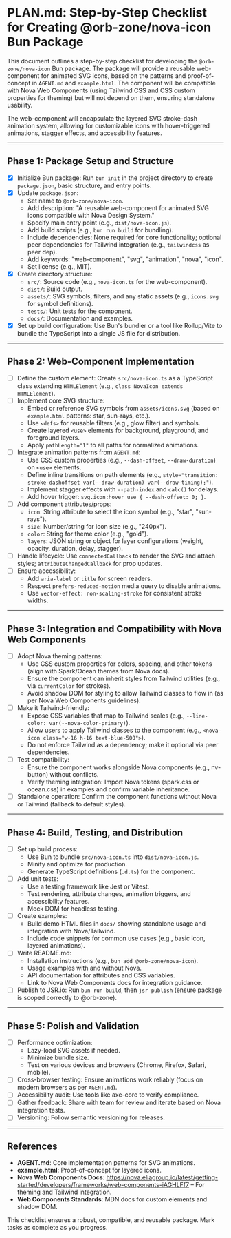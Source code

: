 # PLAN.md: Step-by-Step Checklist for Creating @orb-zone/nova-icon Bun Package

This document outlines a step-by-step checklist for developing the `@orb-zone/nova-icon` Bun package. The package will provide a reusable web-component for animated SVG icons, based on the patterns and proof-of-concept in `AGENT.md` and `example.html`. The component will be compatible with Nova Web Components (using Tailwind CSS and CSS custom properties for theming) but will not depend on them, ensuring standalone usability.

The web-component will encapsulate the layered SVG stroke-dash animation system, allowing for customizable icons with hover-triggered animations, stagger effects, and accessibility features.

---

## Phase 1: Package Setup and Structure

- [x] Initialize Bun package: Run `bun init` in the project directory to create `package.json`, basic structure, and entry points.
- [x] Update `package.json`:
  - Set name to `@orb-zone/nova-icon`.
  - Add description: "A reusable web-component for animated SVG icons compatible with Nova Design System."
  - Specify main entry point (e.g., `dist/nova-icon.js`).
  - Add build scripts (e.g., `bun run build` for bundling).
  - Include dependencies: None required for core functionality; optional peer dependencies for Tailwind integration (e.g., `tailwindcss` as peer dep).
  - Add keywords: "web-component", "svg", "animation", "nova", "icon".
  - Set license (e.g., MIT).
- [x] Create directory structure:
  - `src/`: Source code (e.g., `nova-icon.ts` for the web-component).
  - `dist/`: Build output.
  - `assets/`: SVG symbols, filters, and any static assets (e.g., `icons.svg` for symbol definitions).
  - `tests/`: Unit tests for the component.
  - `docs/`: Documentation and examples.
- [x] Set up build configuration: Use Bun's bundler or a tool like Rollup/Vite to bundle the TypeScript into a single JS file for distribution.

---

## Phase 2: Web-Component Implementation

- [ ] Define the custom element: Create `src/nova-icon.ts` as a TypeScript class extending `HTMLElement` (e.g., `class NovaIcon extends HTMLElement`).
- [ ] Implement core SVG structure:
  - Embed or reference SVG symbols from `assets/icons.svg` (based on `example.html` patterns: star, sun-rays, etc.).
  - Use `<defs>` for reusable filters (e.g., glow filter) and symbols.
  - Create layered `<use>` elements for background, playground, and foreground layers.
  - Apply `pathLength="1"` to all paths for normalized animations.
- [ ] Integrate animation patterns from `AGENT.md`:
  - Use CSS custom properties (e.g., `--dash-offset`, `--draw-duration`) on `<use>` elements.
  - Define inline transitions on path elements (e.g., `style="transition: stroke-dashoffset var(--draw-duration) var(--draw-timing);"`).
  - Implement stagger effects with `--path-index` and `calc()` for delays.
  - Add hover trigger: `svg.icon:hover use { --dash-offset: 0; }`.
- [ ] Add component attributes/props:
  - `icon`: String attribute to select the icon symbol (e.g., "star", "sun-rays").
  - `size`: Number/string for icon size (e.g., "240px").
  - `color`: String for theme color (e.g., "gold").
  - `layers`: JSON string or object for layer configurations (weight, opacity, duration, delay, stagger).
- [ ] Handle lifecycle: Use `connectedCallback` to render the SVG and attach styles; `attributeChangedCallback` for prop updates.
- [ ] Ensure accessibility:
  - Add `aria-label` or `title` for screen readers.
  - Respect `prefers-reduced-motion` media query to disable animations.
  - Use `vector-effect: non-scaling-stroke` for consistent stroke widths.

---

## Phase 3: Integration and Compatibility with Nova Web Components

- [ ] Adopt Nova theming patterns:
  - Use CSS custom properties for colors, spacing, and other tokens (align with Spark/Ocean themes from Nova docs).
  - Ensure the component can inherit styles from Tailwind utilities (e.g., via `currentColor` for strokes).
  - Avoid shadow DOM for styling to allow Tailwind classes to flow in (as per Nova Web Components guidelines).
- [ ] Make it Tailwind-friendly:
  - Expose CSS variables that map to Tailwind scales (e.g., `--line-color: var(--nova-color-primary)`).
  - Allow users to apply Tailwind classes to the component (e.g., `<nova-icon class="w-16 h-16 text-blue-500">`).
  - Do not enforce Tailwind as a dependency; make it optional via peer dependencies.
- [ ] Test compatibility:
  - Ensure the component works alongside Nova components (e.g., nv-button) without conflicts.
  - Verify theming integration: Import Nova tokens (spark.css or ocean.css) in examples and confirm variable inheritance.
- [ ] Standalone operation: Confirm the component functions without Nova or Tailwind (fallback to default styles).

---

## Phase 4: Build, Testing, and Distribution

- [ ] Set up build process:
  - Use Bun to bundle `src/nova-icon.ts` into `dist/nova-icon.js`.
  - Minify and optimize for production.
  - Generate TypeScript definitions (`.d.ts`) for the component.
- [ ] Add unit tests:
  - Use a testing framework like Jest or Vitest.
  - Test rendering, attribute changes, animation triggers, and accessibility features.
  - Mock DOM for headless testing.
- [ ] Create examples:
  - Build demo HTML files in `docs/` showing standalone usage and integration with Nova/Tailwind.
  - Include code snippets for common use cases (e.g., basic icon, layered animations).
- [ ] Write README.md:
  - Installation instructions (e.g., `bun add @orb-zone/nova-icon`).
  - Usage examples with and without Nova.
  - API documentation for attributes and CSS variables.
  - Link to Nova Web Components docs for integration guidance.
- [ ] Publish to JSR.io: Run `bun run build`, then `jsr publish` (ensure package is scoped correctly to @orb-zone).

---

## Phase 5: Polish and Validation

- [ ] Performance optimization:
  - Lazy-load SVG assets if needed.
  - Minimize bundle size.
  - Test on various devices and browsers (Chrome, Firefox, Safari, mobile).
- [ ] Cross-browser testing: Ensure animations work reliably (focus on modern browsers as per `AGENT.md`).
- [ ] Accessibility audit: Use tools like axe-core to verify compliance.
- [ ] Gather feedback: Share with team for review and iterate based on Nova integration tests.
- [ ] Versioning: Follow semantic versioning for releases.

---

## References

- **AGENT.md**: Core implementation patterns for SVG animations.
- **example.html**: Proof-of-concept for layered icons.
- **Nova Web Components Docs**: https://nova.eliagroup.io/latest/getting-started/developers/frameworks/web-components-iAGHLFf7 – For theming and Tailwind integration.
- **Web Components Standards**: MDN docs for custom elements and shadow DOM.

This checklist ensures a robust, compatible, and reusable package. Mark tasks as complete as you progress.
